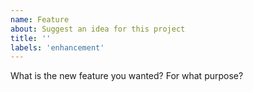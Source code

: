 ```yaml
---
name: Feature
about: Suggest an idea for this project
title: ''
labels: 'enhancement'
---
```


What is the new feature you wanted? For what purpose?

